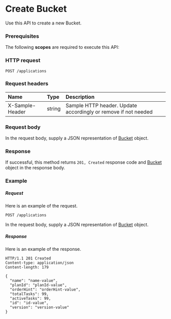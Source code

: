 # Create Bucket

Use this API to create a new Bucket.
### Prerequisites
The following **scopes** are required to execute this API: 
### HTTP request
<!-- { "blockType": "ignored" } -->
```http
POST /applications

```
### Request headers
| Name       | Type | Description|
|:---------------|:--------|:----------|
| X-Sample-Header  | string  | Sample HTTP header. Update accordingly or remove if not needed|

### Request body
In the request body, supply a JSON representation of [Bucket](../resources/bucket.md) object.


### Response
If successful, this method returns `201, Created` response code and [Bucket](../resources/bucket.md) object in the response body.

### Example
##### Request
Here is an example of the request.
<!-- {
  "blockType": "request",
  "name": "create_bucket_from_applications"
}-->
```http
POST /applications
```
In the request body, supply a JSON representation of [Bucket](../resources/bucket.md) object.
##### Response
Here is an example of the response.
<!-- {
  "blockType": "response",
  "truncated": false,
  "@odata.type": "microsoft.graph.bucket"
} -->
```http
HTTP/1.1 201 Created
Content-type: application/json
Content-length: 179

{
  "name": "name-value",
  "planId": "planId-value",
  "orderHint": "orderHint-value",
  "totalTasks": 99,
  "activeTasks": 99,
  "id": "id-value",
  "version": "version-value"
}
```

<!-- uuid: cfe36506-792b-4056-b896-443ba1deaf72
2015-10-25 11:57:35 UTC -->
<!-- {
  "type": "#page.annotation",
  "description": "Create Bucket",
  "keywords": "",
  "section": "documentation",
  "tocPath": ""
}-->